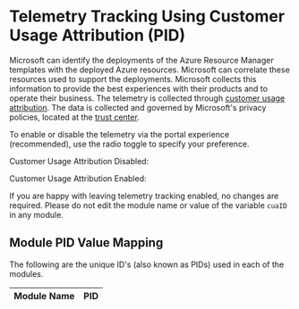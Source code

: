 # Telemetry Tracking Using Customer Usage Attribution (PID)

Microsoft can identify the deployments of the Azure Resource Manager templates with the deployed Azure resources. Microsoft can correlate these resources used to support the deployments. Microsoft collects this information to provide the best experiences with their products and to operate their business. The telemetry is collected through [customer usage attribution](https://docs.microsoft.com/azure/marketplace/azure-partner-customer-usage-attribution). The data is collected and governed by Microsoft's privacy policies, located at the [trust center](https://www.microsoft.com/trustcenter).

To enable or disable the telemetry via the portal experience (recommended), use the radio toggle to specify your preference.

Customer Usage Attribution Disabled:

Customer Usage Attribution Enabled:

If you are happy with leaving telemetry tracking enabled, no changes are required. Please do not edit the module name or value of the variable `cuaID` in any module.

## Module PID Value Mapping

The following are the unique ID's (also known as PIDs) used in each of the modules.

| Module Name                 | PID                                  |
| --------------------------- | ------------------------------------ |